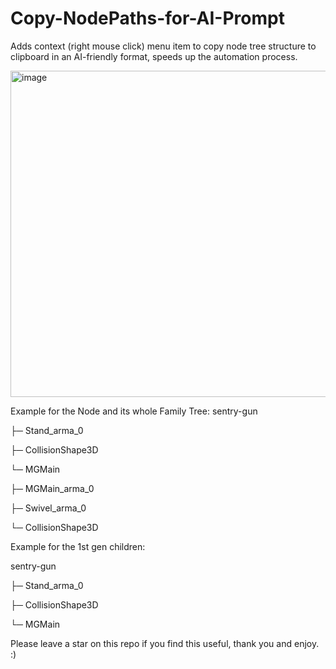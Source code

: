 # Copy-NodePaths-for-AI-Prompt
Adds context (right mouse click) menu item to copy node tree structure to clipboard in an AI-friendly format, speeds up the automation process.

<img width="717" height="522" alt="image" src="https://github.com/user-attachments/assets/01703520-67b5-4167-9638-726b5c973af3" />

Example for the Node and its whole Family Tree:
sentry-gun

├─ Stand_arma_0

├─ CollisionShape3D

└─ MGMain

   ├─ MGMain_arma_0
   
   ├─ Swivel_arma_0
   
   └─ CollisionShape3D

Example for the 1st gen children:


sentry-gun

├─ Stand_arma_0

├─ CollisionShape3D

└─ MGMain


Please leave a star on this repo if you find this useful, thank you and enjoy. :)


